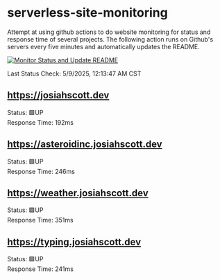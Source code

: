 # serverless-site-monitoring
Attempt at using github actions to do website monitoring for status and response time of several projects. The following action runs on Github's servers every five minutes and automatically updates the README.  

[![Monitor Status and Update README](https://github.com/JosiahSco/serverless-site-monitoring/actions/workflows/monitor.yaml/badge.svg)](https://github.com/JosiahSco/serverless-site-monitoring/actions/workflows/monitor.yaml)

Last Status Check: 5/9/2025, 12:13:47 AM CST

## https://josiahscott.dev
Status: 🟩UP  
Response Time: 192ms

## https://asteroidinc.josiahscott.dev
Status: 🟩UP  
Response Time: 246ms

## https://weather.josiahscott.dev
Status: 🟩UP  
Response Time: 351ms

## https://typing.josiahscott.dev
Status: 🟩UP  
Response Time: 241ms

